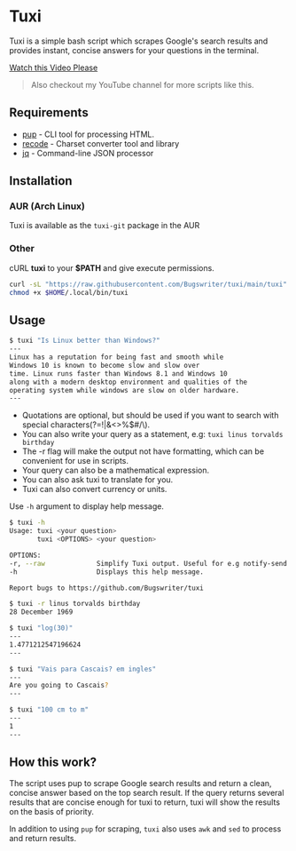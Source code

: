 # Tuxi

Tuxi is a simple bash script which scrapes Google's search results and provides 
instant, concise answers for your questions in the terminal.

[Watch this Video Please](https://www.youtube.com/watch?v=EtwWvMa8muU)
> Also checkout my YouTube channel for more scripts like this.

## Requirements

* [pup](https://github.com/ericchiang/pup) - CLI tool for processing HTML.
* [recode](https://github.com/rrthomas/recode) - Charset converter tool and library
* [jq](https://github.com/stedolan/jq) - Command-line JSON processor

## Installation

### AUR (Arch Linux)

Tuxi is available as the `tuxi-git` package in the AUR

### Other

cURL **tuxi** to your **$PATH** and give execute permissions.

```sh
curl -sL "https://raw.githubusercontent.com/Bugswriter/tuxi/main/tuxi" -o $HOME/.local/bin/tuxi
chmod +x $HOME/.local/bin/tuxi
```

## Usage

```sh
$ tuxi "Is Linux better than Windows?"
---
Linux has a reputation for being fast and smooth while
Windows 10 is known to become slow and slow over
time. Linux runs faster than Windows 8.1 and Windows 10
along with a modern desktop environment and qualities of the
operating system while windows are slow on older hardware.
---
```

* Quotations are optional, but should be used if you want to search with special characters(?=!|&<>%$#/\\).
* You can also write your query as a statement, e.g: `tuxi linus torvalds birthday`
* The -r flag will make the output not have formatting, which can be convenient for use in scripts.
* Your query can also be a mathematical expression.
* You can also ask tuxi to translate for you.
* Tuxi can also convert currency or units.

Use `-h` argument to display help message.

```sh
$ tuxi -h
Usage: tuxi <your question>
       tuxi <OPTIONS> <your question>

OPTIONS:
-r, --raw             Simplify Tuxi output. Useful for e.g notify-send.
-h                    Displays this help message.

Report bugs to https://github.com/Bugswriter/tuxi
```

```sh
$ tuxi -r linus torvalds birthday
28 December 1969
```

```sh
$ tuxi "log(30)"
---
1.4771212547196624
---
```

```sh
$ tuxi "Vais para Cascais? em ingles"
---
Are you going to Cascais?
---
```

```sh
$ tuxi "100 cm to m"
---
1
---
```

## How this work?

The script uses pup to scrape Google search results and return a clean, concise 
answer based on the top search result. If the query returns several results that 
are concise enough for tuxi to return, tuxi will show the results on the basis 
of priority.

In addition to using `pup` for scraping, `tuxi` also uses `awk` and `sed` to 
process and return results.

